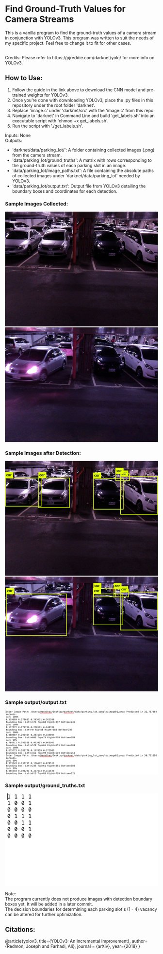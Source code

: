 # Find Ground-Truth Values for Camera Streams #
This is a vanilla program to find the ground-truth values of a camera stream in conjunction with YOLOv3. This program was written to suit the needs of my specific project. Feel free to change it to fit for other cases. 

<br/>
Credits: Please refer to https://pjreddie.com/darknet/yolo/ for more info on YOLOv3.

## How to Use:
1. Follow the guide in the link above to download the CNN model and pre-trained weights for YOLOv3.<br/>
2. Once you're done with downloading YOLOv3, place the .py files in this repository under the root folder 'darknet'.<br/>
3. Replace 'image.c' under 'darknet/src' with the 'image.c' from this repo.<br/>
4. Navigate to 'darknet' in Command Line and build 'get_labels.sh' into an executable script with 'chmod +x get_labels.sh'.<br/>
5. Run the script with './get_labels.sh'.<br/>

Inputs: None<br/>
Outputs:<br/>
* 'darknet/data/parking_lot/': A folder containing collected images (.png) from the camera stream.<br/>
* 'data/parking_lot/ground_truths': A matrix with rows corresponding to the ground-truth values of each parking slot in an image.<br/>
* 'data/parking_lot/image_paths.txt': A file containing the absolute paths of collected images under 'darknet/data/parking_lot' needed by YOLOv3.<br/>  
* 'data/parking_lot/output.txt': Output file from YOLOv3 detailing the boundary boxes and coordinates for each detection.<br/>

### Sample Images Collected:
![image01.png](https://github.com/hankchau/camera_ground_truths_generator/blob/main/parking_lot_sample/image01.png)
![image04.png](https://github.com/hankchau/camera_ground_truths_generator/blob/main/parking_lot_sample/image04.png)

### Sample Images after Detection:
![predictions01.jpg](https://github.com/hankchau/camera_ground_truths_generator/blob/main/predictions01.jpg)
![predictions01.jpg](https://github.com/hankchau/camera_ground_truths_generator/blob/main/predictions04.jpg)
### Sample output/output.txt
![output.png](https://github.com/hankchau/camera_ground_truths_generator/blob/main/output.png)
### Sample output/ground_truths.txt
![ground_truths.png](https://github.com/hankchau/camera_ground_truths_generator/blob/main/ground_truths.png)


Note:<br/>
The program currently does not produce images with detection boundary boxes yet. It will be added in a later commit.<br/>
The decision boundaries for determining each parking slot's (1 - 4) vacancy can be altered for further optimization.<br/>

## Citations: 
@article{yolov3,
  title={YOLOv3: An Incremental Improvement},
  author={Redmon, Joseph and Farhadi, Ali},
  journal = {arXiv},
  year={2018}
}
